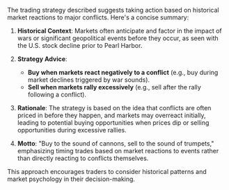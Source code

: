The trading strategy described suggests taking action based on historical market reactions to major conflicts. Here's a concise summary:

1. **Historical Context**: Markets often anticipate and factor in the impact of wars or significant geopolitical events before they occur, as seen with the U.S. stock decline prior to Pearl Harbor.

2. **Strategy Advice**:
   - **Buy when markets react negatively to a conflict** (e.g., buy during market declines triggered by war sounds).
   - **Sell when markets rally excessively** (e.g., sell after the rally following a conflict).

3. **Rationale**: The strategy is based on the idea that conflicts are often priced in before they happen, and markets may overreact initially, leading to potential buying opportunities when prices dip or selling opportunities during excessive rallies.

4. **Motto**: "Buy to the sound of cannons, sell to the sound of trumpets," emphasizing timing trades based on market reactions to events rather than directly reacting to conflicts themselves.

This approach encourages traders to consider historical patterns and market psychology in their decision-making.
